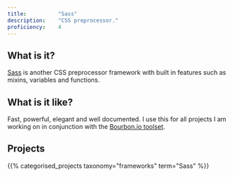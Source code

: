 ```yaml
---
title: 			"Sass"
description: 	"CSS preprocessor."
proficiency:	4
---
```


## What is it?
[Sass](http://sass-lang.com/) is another CSS preprocessor framework with built in features such as mixins, variables and functions.

## What is it like?
Fast, powerful, elegant and well documented. I use this for all projects I am working on in conjunction with the [Bourbon.io toolset](http://bourbon.io/).

## Projects
{{% categorised_projects taxonomy="frameworks" term="Sass" %}}